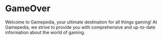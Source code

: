 # GameOver
Welcome to Gamepedia, your ultimate destination for all things gaming! At Gamepedia, we strive to provide you with comprehensive and up-to-date information about the world of gaming.
